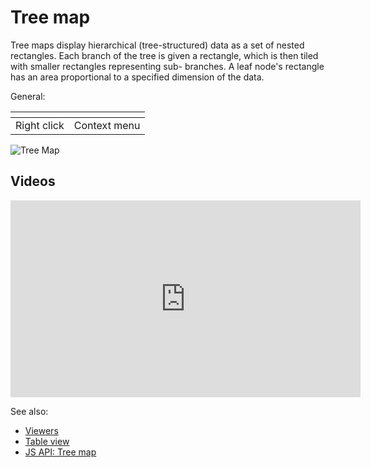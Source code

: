 <!-- TITLE: Tree map -->
<!-- SUBTITLE: -->

# Tree map

Tree maps display hierarchical (tree-structured) data as a set of nested rectangles. Each branch of
the tree is given a rectangle, which is then tiled with smaller rectangles representing sub-
branches. A leaf node's rectangle has an area proportional to a specified dimension of the data.

General:

| []()                  |                 |
|-----------------------|-----------------|
| Right click           | Context menu    |

![Tree Map](../../uploads/viewers/tree-map.png "Tree Map")  

## Videos

<iframe width="560" height="315" src="https://www.youtube.com/embed/7MBXWzdC0-I?start=2544" frameborder="0" allow="accelerometer; autoplay; clipboard-write; encrypted-media; gyroscope; picture-in-picture" allowfullscreen></iframe>

See also: 
  
  * [Viewers](../viewers.md)
  * [Table view](../../overview/table-view.md)
  * [JS API: Tree map](https://public.datagrok.ai/js/samples/ui/viewers/types/tree-map)
